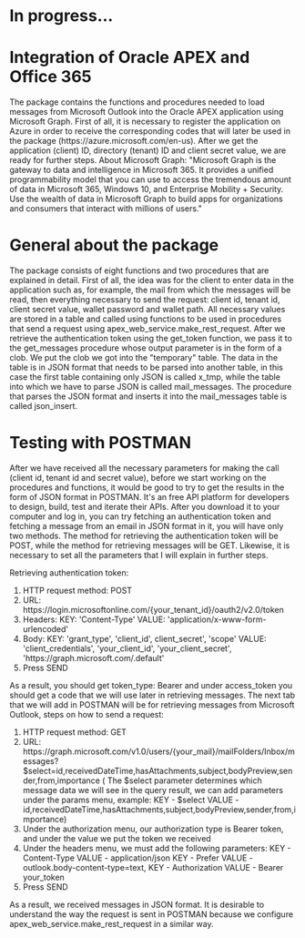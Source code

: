 
<html>
<head>
</head>
<body>
<h1>In progress...</h1>
<h1>Integration of Oracle APEX and Office 365</h1>
<p>The package contains the functions and procedures needed to load messages from Microsoft Outlook into the Oracle APEX application using Microsoft Graph.
First of all, it is necessary to register the application on Azure in order to receive the corresponding codes that will later be used in the package (https://azure.microsoft.com/en-us). After we get the application (client) ID, directory (tenant) ID and client secret value, we are ready for further steps.
About Microsoft Graph:  "Microsoft Graph is the gateway to data and intelligence in Microsoft 365. It provides a unified programmability model that you can use to access the tremendous amount of data in Microsoft 365, Windows 10, and Enterprise Mobility + Security. Use the wealth of data in Microsoft Graph to build apps for organizations and consumers that interact with millions of users."</p>
<h1>General about the package</h1>
<p>The package consists of eight functions and two procedures that are explained in detail. First of all, the idea was for the client to enter data in the application such as, for example, the mail from which the messages will be read, then everything necessary to send the request: client id, tenant id, client secret value, wallet password and wallet path. All necessary values are stored in a table and called using functions to be used in procedures that send a request using apex_web_service.make_rest_request. After we retrieve the authentication token using the get_token function, we pass it to the get_messages procedure whose output parameter is in the form of a clob. We put the clob we got into the "temporary" table. The data in the table is in JSON format that needs to be parsed into another table, in this case the first table containing only JSON is called x_tmp, while the table into which we have to parse JSON is called mail_messages. The procedure that parses the JSON format and inserts it into the mail_messages table is called json_insert. </p>
<h1>Testing with POSTMAN</h1>
  <p>After we have received all the necessary parameters for making the call (client id, tenant id and secret value), before we start working on the procedures and functions, it would be good to try to get the results in the form of JSON format in POSTMAN. It's an free API platform for developers to design, build, test and iterate their APIs. 
After you download it to your computer and log in, you can try fetching an authentication token and fetching a message from an email in JSON format in it, you will have only two methods. The method for retrieving the authentication token will be POST, while the method for retrieving messages will be GET. Likewise, it is necessary to set all the parameters that I will explain in further steps. </p>
  <p>  Retrieving authentication token:  </p>
  <ol type="1">
      <li> HTTP request method: POST </li>
      <li> URL: https://login.microsoftonline.com/{your_tenant_id}/oauth2/v2.0/token </li>
      <li> Headers: KEY: 'Content-Type'  VALUE: 'application/x-www-form-urlencoded'</li>
      <li> Body: KEY: 'grant_type', 'client_id', client_secret', 'scope'  VALUE: 'client_credentials', 'your_client_id', 'your_client_secret', 'https://graph.microsoft.com/.default' </li>
    <li> Press SEND </li>
   </ol>
  <p> 
As a result, you should get token_type: Bearer and under access_token you should get a code that we will use later in retrieving messages. 
The next tab that we will add in POSTMAN will be for retrieving messages from Microsoft Outlook, steps on how to send a request:
  </p>
  <ol type="1">
      <li> HTTP request method: GET </li>
      <li> URL: https://graph.microsoft.com/v1.0/users/{your_mail}/mailFolders/Inbox/messages?$select=id,receivedDateTime,hasAttachments,subject,bodyPreview,sender,from,importance 
    (
The $select parameter determines which message data we will see in the query result, 
we can add parameters under the params menu, 
example: KEY - $select VALUE - id,receivedDateTime,hasAttachments,subject,bodyPreview,sender,from,importance)</li>
      <li> 
Under the authorization menu, our authorization type is Bearer token, and under the value we put the token we received</li>
      <li> 
Under the headers menu, we must add the following parameters: KEY - Content-Type VALUE - application/json
KEY - Prefer VALUE - outlook.body-content-type=text, KEY - Authorization VALUE - Bearer your_token </li>
    <li> Press SEND </li>
   </ol>
 <p> As a result, we received messages in JSON format. It is desirable to understand the way the request is sent in POSTMAN because we configure apex_web_service.make_rest_request in a similar way. </p>
</body>
</html>

